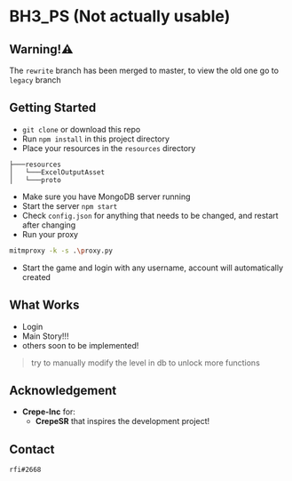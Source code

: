 # <b>BH3_PS (Not actually usable)</b>

## <b>Warning!⚠️</b>
The `rewrite` branch has been merged to master, to view the old one go to `legacy` branch

## <b>Getting Started</b>
- `git clone` or download this repo
- Run `npm install` in this project directory
- Place your resources in the `resources` directory
```
├───resources
│   └───ExcelOutputAsset
│   └───proto
```
- Make sure you have MongoDB server running
- Start the server `npm start`
- Check `config.json` for anything that needs to be changed, and restart after changing
- Run your proxy
```bash
mitmproxy -k -s .\proxy.py
```
- Start the game and login with any username, account will automatically created

## <b>What Works</b>
- Login
- Main Story!!!
- others soon to be implemented!

> try to manually modify the level in db to unlock more functions

## <b>Acknowledgement</b>
- <b>Crepe-Inc</b> for:
    - <b>CrepeSR</b> that inspires the development project!


## <b>Contact</b>
```
rfi#2668
```

